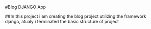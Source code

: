 #Blog DJANGO App

##In this project i am creating the blog project utilizing the framework django, atualy i terminated
the basic structure of project
